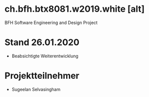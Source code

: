 # ch.bfh.btx8081.w2019.white [alt]
BFH Software Engineering and Design Project

# Stand 26.01.2020
- Beabsichtigte Weiterentwicklung

# Projektteilnehmer
- Sugeelan Selvasingham
